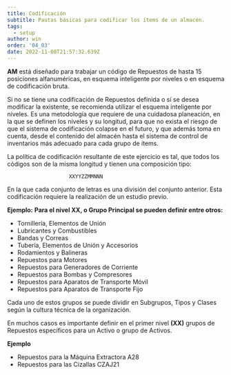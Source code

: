 ```yaml
---
title: Codificación 
subtitle: Pautas básicas para codificar los ítems de un almacén.
tags:
  - setup
author: win
order: '04_03'
date: 2022-11-08T21:57:32.639Z
---
```


**AM** está diseñado para trabajar un código de Repuestos de hasta 15 posiciones alfanuméricas, en esquema inteligente por niveles o en esquema de codificación bruta.

Si no se tiene una codificación de Repuestos definida o sí se desea modificar la existente, se recomienda utilizar el esquema inteligente por niveles. Es una metodología que requiere de una cuidadosa planeación, en la que se definen los niveles y su longitud, para que no exista el riesgo de que el sistema de codificación colapse en el futuro, y que además toma en cuenta, desde el contenido del almacén hasta el sistema de control de inventarios más adecuado para cada grupo de ítems.


La política de codificación resultante de este ejercicio es tal, que todos los códigos son de la misma longitud y tienen una composición tipo:

```
                    XXYYZZMMNNN
```

En la que cada conjunto de letras es una división del conjunto anterior. Esta  codificación requiere la realización de un estudio previo.

**Ejemplo:** **Para el nivel XX, o Grupo Principal se pueden definir entre otros:**

- Tornillería, Elementos de Unión
- Lubricantes y Combustibles
- Bandas y Correas
- Tubería, Elementos de Unión y Accesorios
- Rodamientos y  Balineras
- Repuestos para Motores
- Repuestos para Generadores de Corriente
- Repuestos para Bombas y Compresores
- Repuestos para Aparatos de Transporte Móvil
- Repuestos para Aparatos de Transporte Fijo

Cada uno de estos grupos se puede dividir en Subgrupos, Tipos y Clases según la cultura técnica de la organización.

En  muchos casos  es  importante definir  en  el  primer nivel **(XX)**  grupos de  Repuestos específicos para un Activo o grupo de Activos.

**Ejemplo**

* Repuestos para la Máquina Extractora A28
* Repuestos para las Cizallas CZAJ21
